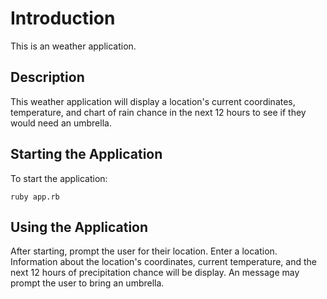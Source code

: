 # Introduction
This is an weather application.

## Description
This weather application will display a location's current coordinates, temperature, and chart of rain chance in the next 12 hours to see if they would need an umbrella.

## Starting the Application
To start the application:
```
ruby app.rb
```

## Using the Application
After starting, prompt the user for their location. Enter a location. Information about the location's coordinates, current temperature, and the next 12 hours of precipitation chance will be display. An message may prompt the user to bring an umbrella.
